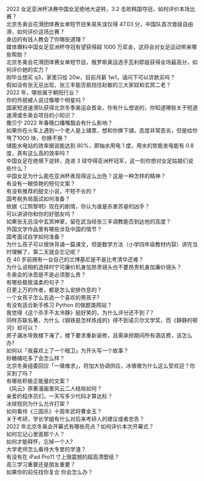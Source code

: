 2022 女足亚洲杯决赛中国女足绝地大逆转，3:2 击败韩国夺冠，如何评价本场比赛？  
北京冬奥会花滑团体赛女单短节目朱易失误仅得 47.03 分，中国队首次晋级自由滑，如何评价这场比赛？  
身边的有钱人教会了你哪些道理？  
媒体爆料中国女足亚洲杯夺冠有望获得超 1000 万奖金，这将会对女足运动带来哪些帮助？  
北京冬奥会花滑团体赛女单短节目，俄罗斯奥运选手瓦利耶娃获得全场最高分，如何评价她的实力？  
刚毕业想买 q3，家里只给 20w，目前月薪 1w1，请问下可以贷款买吗？  
假如没有张无忌出现，张三丰能否抵挡住赵敏的三大家奴和玄冥二老？  
2022 年，哪些属于朝阳行业？  
你的外貌被人说过像哪个明星吗？  
国家短道速滑队获得北京冬季奥运会首金，你有什么想说的，你知道哪些关于短道速滑或冬奥会项目的小知识？  
撒贝宁 2022 年春晚口播嘴瓢会有什么影响？  
如果你在火车上遇到一个老人是上铺票，想和你换下铺，态度非常恶劣，但是给你甩了1000 块，你换不换？  
储能水电站的效率据说能达到 80%，即抽水用电 1 度，用水的势能发电能有 0.8 度，真有这么高的效率吗？  
中国女足在绝境下逆转，连进 3 球夺得亚洲杯冠军，这一刻你想对女足姑娘们说些什么？  
中国女足为什么能在亚洲杯表现得这么出色？这是一种怎样的精神？  
有没有一眼惊艳的短句文案？  
有没有推荐的甜文小说，不短不长的？  
国考税务局面试如何准备？  
依据《江照黎明》现在的剧情，你认为谁是杀害苏睿的凶手？  
可以讲讲你和你的好朋友吗？  
如果张无忌没中玄冥神掌，留在武当经张三丰调教能否到达他的高度？  
外国文学作品里有哪些涉及中国的情节？  
国考面试自学如何准备？  
为什么孩子可以很快背诵一篇课文，但是数学方法（小学四年级教材内容）讲完当时理解了，第二天就会忘记呢？  
在 40 岁前拥有一台自己的兰博基尼是不是比考清华还难？  
为什么说相机选择时宁可廉价机身加昂贵镜头也不要昂贵机身加廉价镜头？  
冬奥会的冰壶是不是必须那么贵？  
有哪些极致温柔的句子？  
日更上万的作者，都是怎么安排作息的？  
一个女孩子怎么去追一个喜欢的男孩子?  
有没有适合新手练习 Python 的做题类网站？  
我觉得《这个杀手不太冷静》挺好笑的，为什么评分还不到 7？  
同样苏联名著，为什么《钢铁是怎样炼成的》得不到诺贝尔文学奖，而《静静的顿河》却可以？  
房子漏水导致楼下淹了，楼下要求重新装修，且需承担期间所有酒店费，该怎么办?  
如何以「我喜欢上了一个暗卫」为开头写一个故事？  
砂糖橘吃多了会怎么样？  
北京冬奥组委回应「一墩难求」，将加大协调供应，冰墩墩为什么这么受欢迎？你买到了吗？  
有哪些积极正能量的文案？  
《风云》原著漫画里风云二人结局如何？  
亲爱的程序员们，一天写多少代码才算达标？  
冰球规则为什么允许打架？  
如何看待《三国杀》十周年武将曹金玉？  
关于考研，学长学姐有什么对后来考研人的建议或者忠告？  
2022 年北京冬奥会开幕式有哪些亮点？如何评价本次开幕式？  
如何忘记心里面那个人？  
如何才能释怀，忘掉一个人?  
大学老师怎么看待大专里的学渣？  
有没有在 iPad Pro11 寸上很震撼的超高清壁纸？  
高三学习重要还是朋友重要？  
如果你的前任找你复合 你会怎么办？  

